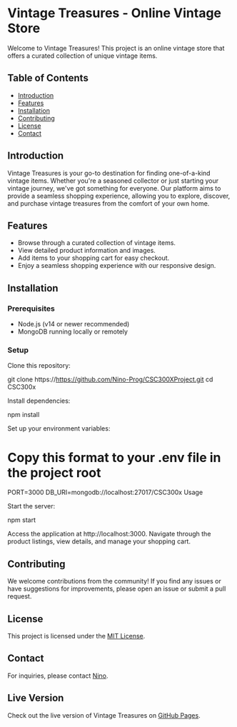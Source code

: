 # Vintage Treasures - Online Vintage Store

Welcome to Vintage Treasures! This project is an online vintage store that offers a curated collection of unique vintage items.

## Table of Contents

- [Introduction](#introduction)
- [Features](#features)
- [Installation](#installation)
- [Contributing](#contributing)
- [License](#license)
- [Contact](#contact)

## Introduction

Vintage Treasures is your go-to destination for finding one-of-a-kind vintage items. Whether you're a seasoned collector or just starting your vintage journey, we've got something for everyone. Our platform aims to provide a seamless shopping experience, allowing you to explore, discover, and purchase vintage treasures from the comfort of your own home.

## Features

- Browse through a curated collection of vintage items.
- View detailed product information and images.
- Add items to your shopping cart for easy checkout.
- Enjoy a seamless shopping experience with our responsive design.

## Installation

### Prerequisites
- Node.js (v14 or newer recommended)
- MongoDB running locally or remotely

### Setup
Clone this repository:

git clone https://https://github.com/Nino-Prog/CSC300XProject.git
cd CSC300x

Install dependencies:

npm install

Set up your environment variables:


# Copy this format to your .env file in the project root
PORT=3000
DB_URI=mongodb://localhost:27017/CSC300x
Usage

Start the server:

npm start

Access the application at http://localhost:3000. Navigate through the product listings, view details, and manage your shopping cart.

## Contributing

We welcome contributions from the community! If you find any issues or have suggestions for improvements, please open an issue or submit a pull request.

## License

This project is licensed under the [MIT License](LICENSE).

## Contact

For inquiries, please contact [Nino](mailto:nombongi2@gmail.com).

## Live Version

Check out the live version of Vintage Treasures on [GitHub Pages](https://Nino-prog.github.io/CSC300XProject/).

